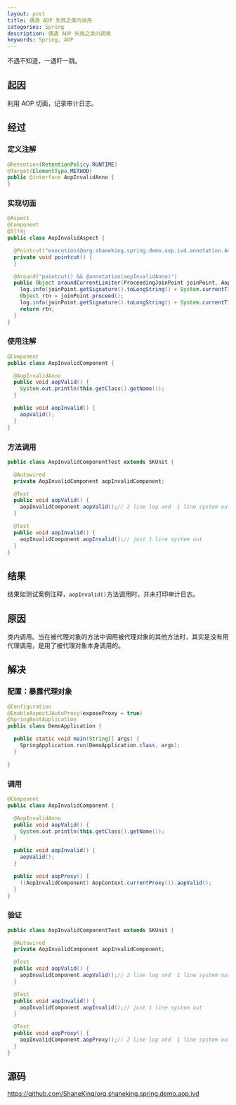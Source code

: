 ```yaml
---
layout: post
title: 偶遇 AOP 失效之类内调用
categories: Spring
description: 偶遇 AOP 失效之类内调用
keywords: Spring, AOP
---
```



不遇不知道，一遇吓一跳。

## 起因
利用 AOP 切面，记录审计日志。

## 经过
### 定义注解
```java
@Retention(RetentionPolicy.RUNTIME)
@Target(ElementType.METHOD)
public @interface AopInvalidAnno {
}
```

### 实现切面
```java
@Aspect
@Component
@Slf4j
public class AopInvalidAspect {

  @Pointcut("execution(@org.shaneking.spring.demo.aop.ivd.annotation.AopInvalidAnno * *..*.*(..))")
  private void pointcut() {
  }

  @Around("pointcut() && @annotation(aopInvalidAnno)")
  public Object aroundCurrentLimiter(ProceedingJoinPoint joinPoint, AopInvalidAnno aopInvalidAnno) throws Throwable {
    log.info(joinPoint.getSignature().toLongString() + System.currentTimeMillis());
    Object rtn = joinPoint.proceed();
    log.info(joinPoint.getSignature().toLongString() + System.currentTimeMillis());
    return rtn;
  }
}
```

### 使用注解
```java
@Component
public class AopInvalidComponent {

  @AopInvalidAnno
  public void aopValid() {
    System.out.println(this.getClass().getName());
  }

  public void aopInvalid() {
    aopValid();
  }
}
```

### 方法调用
```java
public class AopInvalidComponentTest extends SKUnit {

  @Autowired
  private AopInvalidComponent aopInvalidComponent;

  @Test
  public void aopValid() {
    aopInvalidComponent.aopValid();// 2 line log and  1 line system out
  }

  @Test
  public void aopInvalid() {
    aopInvalidComponent.aopInvalid();// just 1 line system out
  }
}
```

## 结果
结果如测试案例注释，`aopInvalid()`方法调用时，并未打印审计日志。

## 原因
类内调用。当在被代理对象的方法中调用被代理对象的其他方法时，其实是没有用代理调用，是用了被代理对象本身调用的。

## 解决
### 配置：暴露代理对象
```java
@Configuration
@EnableAspectJAutoProxy(exposeProxy = true)
@SpringBootApplication
public class DemoApplication {

  public static void main(String[] args) {
    SpringApplication.run(DemoApplication.class, args);
  }

}
```

### 调用
```java
@Component
public class AopInvalidComponent {

  @AopInvalidAnno
  public void aopValid() {
    System.out.println(this.getClass().getName());
  }

  public void aopInvalid() {
    aopValid();
  }

  public void aopProxy() {
    ((AopInvalidComponent) AopContext.currentProxy()).aopValid();
  }
}
```

### 验证
```java
public class AopInvalidComponentTest extends SKUnit {

  @Autowired
  private AopInvalidComponent aopInvalidComponent;

  @Test
  public void aopValid() {
    aopInvalidComponent.aopValid();// 2 line log and  1 line system out
  }

  @Test
  public void aopInvalid() {
    aopInvalidComponent.aopInvalid();// just 1 line system out
  }

  @Test
  public void aopProxy() {
    aopInvalidComponent.aopProxy();// 2 line log and  1 line system out
  }
}
```

## 源码
<https://github.com/ShaneKing/org.shaneking.spring.demo.aop.ivd>
